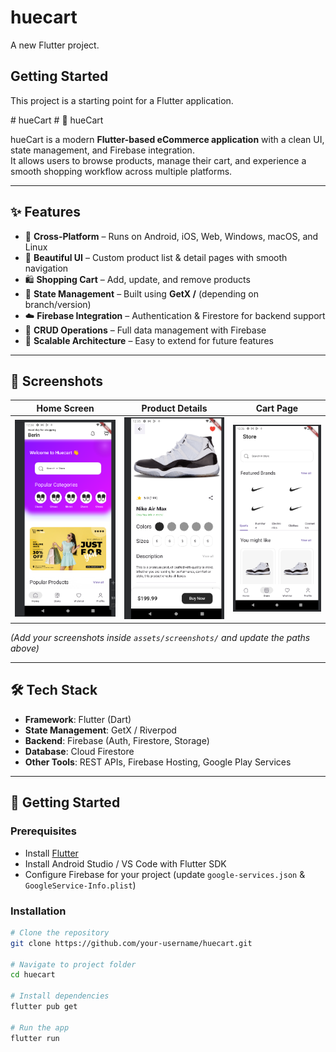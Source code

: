 # huecart

A new Flutter project.

## Getting Started

This project is a starting point for a Flutter application.

#   h u e C a r t 
 
 # 🛒 hueCart

hueCart is a modern **Flutter-based eCommerce application** with a clean UI, state management, and Firebase integration.  
It allows users to browse products, manage their cart, and experience a smooth shopping workflow across multiple platforms.

---

## ✨ Features

- 📱 **Cross-Platform** – Runs on Android, iOS, Web, Windows, macOS, and Linux  
- 🎨 **Beautiful UI** – Custom product list & detail pages with smooth navigation  
- 🛍️ **Shopping Cart** – Add, update, and remove products  
- 🔄 **State Management** – Built using **GetX /** (depending on branch/version)  
- ☁️ **Firebase Integration** – Authentication & Firestore for backend support  
- 📂 **CRUD Operations** – Full data management with Firebase  
- 🚀 **Scalable Architecture** – Easy to extend for future features  

---

## 📸 Screenshots

| Home Screen | Product Details | Cart Page |
|-------------|----------------|-----------|
| ![Home](assets/screenshots/homepage.png) | ![Details](assets/screenshots/detailpage.png) | ![Cart](assets/screenshots/storepage.png) |

*(Add your screenshots inside `assets/screenshots/` and update the paths above)*  

---

## 🛠️ Tech Stack

- **Framework**: Flutter (Dart)  
- **State Management**: GetX / Riverpod  
- **Backend**: Firebase (Auth, Firestore, Storage)  
- **Database**: Cloud Firestore  
- **Other Tools**: REST APIs, Firebase Hosting, Google Play Services  

---

## 🚀 Getting Started

### Prerequisites
- Install [Flutter](https://docs.flutter.dev/get-started/install)  
- Install Android Studio / VS Code with Flutter SDK  
- Configure Firebase for your project (update `google-services.json` & `GoogleService-Info.plist`)  

### Installation
```bash
# Clone the repository
git clone https://github.com/your-username/huecart.git

# Navigate to project folder
cd huecart

# Install dependencies
flutter pub get

# Run the app
flutter run



